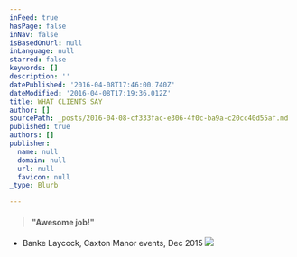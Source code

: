 ```yaml
---
inFeed: true
hasPage: false
inNav: false
isBasedOnUrl: null
inLanguage: null
starred: false
keywords: []
description: ''
datePublished: '2016-04-08T17:46:00.740Z'
dateModified: '2016-04-08T17:19:36.012Z'
title: WHAT CLIENTS SAY
author: []
sourcePath: _posts/2016-04-08-cf333fac-e306-4f0c-ba9a-c20cc40d55af.md
published: true
authors: []
publisher:
  name: null
  domain: null
  url: null
  favicon: null
_type: Blurb

---
```

> #### "Awesome job!"

- Banke Laycock, Caxton Manor events, Dec 2015
![](https://the-grid-user-content.s3-us-west-2.amazonaws.com/4418f937-7732-47d6-9422-5c0def6166eb.jpg)